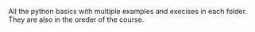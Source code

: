 All the python basics with multiple examples and execises in each folder.
They are also in the oreder of the course.
